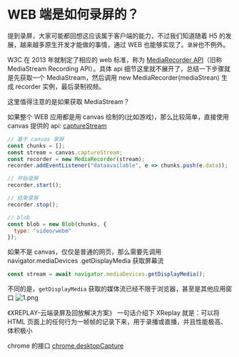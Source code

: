 # WEB 端是如何录屏的？

提到录屏，大家可能都回想这应该属于客户端的能力，不过我们知道随着 H5 的发展，越来越多原生开发才能做的事情，通过 WEB 也能够实现了。`录屏`也不例外。

W3C 在 2013 年就制定了相应的 web 标准，称为 [MediaRecorder API](https://developer.mozilla.org/en-US/docs/Web/API/MediaRecorder)（旧称 MediaStream Recording API）。具体 api 细节这里就不展开了，总结一下步骤就是先获取一个 MediaStream，然后调用 new MediaRecorder(mediaStrean) 生成 recorder 实例，最后录制视频。

这里值得注意的是如果获取 MediaStream？

如果整个 WEB 应用都是用 canvas 绘制的(比如游戏)，那么比较简单，直接使用 canvas 提供的 api: [captureStream](https://developer.mozilla.org/en-US/docs/Web/API/HTMLMediaElement/captureStream)

```javascript
// 基于 canvas 录屏
const chunks = [];
const stream = canvas.captureStream;
const recorder = new MediaRecorder(stream);
recorder.addEventListener("dataavailable", e => chunks.push(e.data));

// 开始录屏
recorder.start();

// 结束录屏
recorder.stop();

// blob
const blob = new Blob(chunks, {
  type: "video/webm"
});
```

如果不是 canvas，仅仅是普通的网页，那么需要先调用 navigator.mediaDevices
.getDisplayMedia 获取屏幕流

```javascript
const stream = await navigator.mediaDevices.getDisplayMedia();
```

不同的是，`getDisplayMedia` 获取的媒体流已经不限于浏览器，甚至是其他应用窗口
![1.png]()

《XREPLAY-云端录屏及回放解决方案》
一句话介绍下 XReplay 就是：可以将 HTML 页面上的任何行为一帧帧的记录下来，用于录播或直播，并且性能极高、体积极小

chrome 的接口 [chrome.desktopCapture](https://developer.chrome.com/extensions/desktopCapture)
